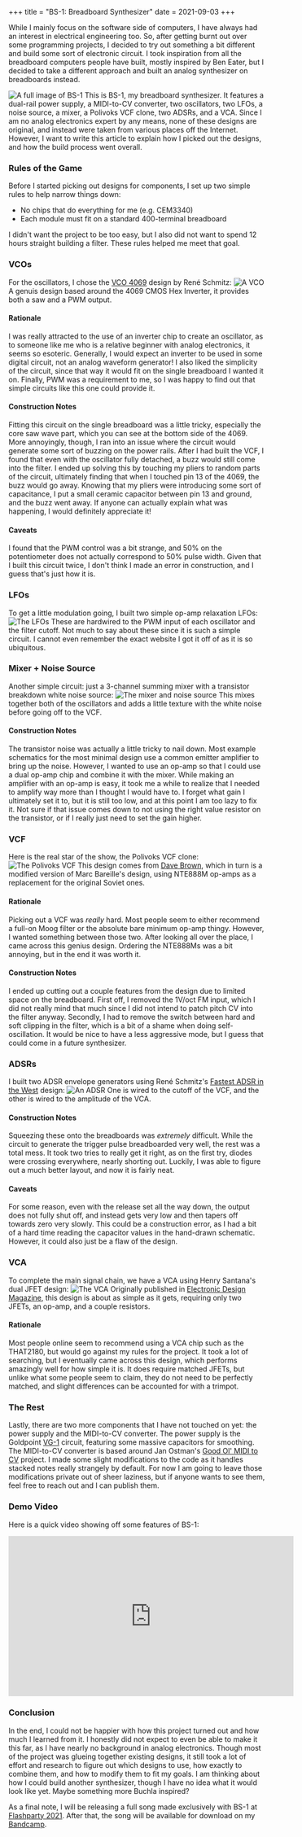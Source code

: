 +++
title = "BS-1: Breadboard Synthesizer"
date = 2021-09-03
+++

While I mainly focus on the software side of computers, I have always had an interest in electrical engineering too.
So, after getting burnt out over some programming projects, I decided to try out something a bit different and build some sort of electronic circuit.
I took inspiration from all the breadboard computers people have built, mostly inspired by Ben Eater, but I decided to take a different approach and built an analog synthesizer on breadboards instead.

<!-- more -->

![A full image of BS-1](bs-1.jpg)
This is BS-1, my breadboard synthesizer.
It features a dual-rail power supply, a MIDI-to-CV converter, two oscillators, two LFOs, a noise source, a mixer, a Polivoks VCF clone, two ADSRs, and a VCA.
Since I am no analog electronics expert by any means, none of these designs are original, and instead were taken from various places off the Internet.
However, I want to write this article to explain how I picked out the designs, and how the build process went overall.

### Rules of the Game

Before I started picking out designs for components, I set up two simple rules to help narrow things down:

* No chips that do everything for me (e.g. CEM3340)
* Each module must fit on a standard 400-terminal breadboard

I didn't want the project to be too easy, but I also did not want to spend 12 hours straight building a filter.
These rules helped me meet that goal.

### VCOs

For the oscillators, I chose the [VCO 4069](https://www.schmitzbits.de/vco4069.html) design by René Schmitz:
![A VCO](vco.jpg)
A genuis design based around the 4069 CMOS Hex Inverter, it provides both a saw and a PWM output.


#### Rationale

I was really attracted to the use of an inverter chip to create an oscillator, as to someone like me who is a relative beginner with analog electronics, it seems so esoteric.
Generally, I would expect an inverter to be used in some digital circuit, not an analog waveform generator!
I also liked the simplicity of the circuit, since that way it would fit on the single breadboard I wanted it on.
Finally, PWM was a requirement to me, so I was happy to find out that simple circuits like this one could provide it.

#### Construction Notes

Fitting this circuit on the single breadboard was a little tricky, especially the core saw wave part, which you can see at the bottom side of the 4069.
More annoyingly, though, I ran into an issue where the circuit would generate some sort of buzzing on the power rails.
After I had built the VCF, I found that even with the oscillator fully detached, a buzz would still come into the filter.
I ended up solving this by touching my pliers to random parts of the circuit, ultimately finding that when I touched pin 13 of the 4069, the buzz would go away.
Knowing that my pliers were introducing some sort of capacitance, I put a small ceramic capacitor between pin 13 and ground, and the buzz went away.
If anyone can actually explain what was happening, I would definitely appreciate it!

#### Caveats

I found that the PWM control was a bit strange, and 50% on the potentiometer does not actually correspond to 50% pulse width.
Given that I built this circuit twice, I don't think I made an error in construction, and I guess that's just how it is.

### LFOs

To get a little modulation going, I built two simple op-amp relaxation LFOs:
![The LFOs](lfo.jpg)
These are hardwired to the PWM input of each oscillator and the filter cutoff.
Not much to say about these since it is such a simple circuit.
I cannot even remember the exact website I got it off of as it is so ubiquitous.

### Mixer + Noise Source

Another simple circuit: just a 3-channel summing mixer with a transistor breakdown white noise source:
![The mixer and noise source](mixer.jpg)
This mixes together both of the oscillators and adds a little texture with the white noise before going off to the VCF.

#### Construction Notes

The transistor noise was actually a little tricky to nail down.
Most example schematics for the most minimal design use a common emitter amplifier to bring up the noise.
However, I wanted to use an op-amp so that I could use a dual op-amp chip and combine it with the mixer.
While making an amplifier with an op-amp is easy, it took me a while to realize that I needed to amplify way more than I thought I would have to.
I forget what gain I ultimately set it to, but it is still too low, and at this point I am too lazy to fix it.
Not sure if that issue comes down to not using the right value resistor on the transistor, or if I really just need to set the gain higher.

### VCF

Here is the real star of the show, the Polivoks VCF clone:
![The Polivoks VCF](vcf.jpg)
This design comes from [Dave Brown](https://modularsynthesis.com/kuzmin/polivoks/polivoks_vcf.htm), which in turn is a modified version of Marc Bareille's design, using NTE888M op-amps as a replacement for the original Soviet ones.

#### Rationale

Picking out a VCF was *really* hard.
Most people seem to either recommend a full-on Moog filter or the absolute bare minimum op-amp thingy.
However, I wanted something between those two.
After looking all over the place, I came across this genius design.
Ordering the NTE888Ms was a bit annoying, but in the end it was worth it.

#### Construction Notes

I ended up cutting out a couple features from the design due to limited space on the breadboard.
First off, I removed the 1V/oct FM input, which I did not really mind that much since I did not intend to patch pitch CV into the filter anyway.
Secondly, I had to remove the switch between hard and soft clipping in the filter, which is a bit of a shame when doing self-oscillation.
It would be nice to have a less aggressive mode, but I guess that could come in a future synthesizer.

### ADSRs

I built two ADSR envelope generators using René Schmitz's [Fastest ADSR in the West](https://www.schmitzbits.de/adsr.html) design:
![An ADSR](eg.jpg)
One is wired to the cutoff of the VCF, and the other is wired to the amplitude of the VCA.

#### Construction Notes

Squeezing these onto the breadboards was *extremely* difficult.
While the circuit to generate the trigger pulse breadboarded very well, the rest was a total mess.
It took two tries to really get it right, as on the first try, diodes were crossing everywhere, nearly shorting out.
Luckily, I was able to figure out a much better layout, and now it is fairly neat.

#### Caveats

For some reason, even with the release set all the way down, the output does not fully shut off, and instead gets very low and then tapers off towards zero very slowly.
This could be a construction error, as I had a bit of a hard time reading the capacitor values in the hand-drawn schematic.
However, it could also just be a flaw of the design.

### VCA

To complete the main signal chain, we have a VCA using Henry Santana's dual JFET design:
![The VCA](vca.jpg)
Originally published in [Electronic Design Magazine](https://www.electronicdesign.com/technologies/analog/article/21775122/op-amp-and-two-jfets-form-a-voltagecontrolled-amplifier), this design is about as simple as it gets, requiring only two JFETs, an op-amp, and a couple resistors.

#### Rationale

Most people online seem to recommend using a VCA chip such as the THAT2180, but would go against my rules for the project.
It took a lot of searching, but I eventually came across this design, which performs amazingly well for how simple it is.
It does require matched JFETs, but unlike what some people seem to claim, they do not need to be perfectly matched, and slight differences can be accounted for with a trimpot.

### The Rest

Lastly, there are two more components that I have not touched on yet: the power supply and the MIDI-to-CV converter.
The power supply is the Goldpoint [VG-1](https://goldpt.com/virtual_ground.html) circuit, featuring some massive capacitors for smoothing.
The MIDI-to-CV converter is based around Jan Ostman's [Good Ol' MIDI to CV](https://www.hackster.io/janost/diy-good-ol-midi-to-cv-d0e2bf) project.
I made some slight modifications to the code as it handles stacked notes really strangely by default.
For now I am going to leave those modifications private out of sheer laziness, but if anyone wants to see them, feel free to reach out and I can publish them.

### Demo Video

Here is a quick video showing off some features of BS-1:

<iframe width="560" height="315" src="https://www.youtube.com/embed/--L100JvWc4" title="YouTube video player" frameborder="0" allow="accelerometer; autoplay; clipboard-write; encrypted-media; gyroscope; picture-in-picture" allowfullscreen></iframe>

### Conclusion

In the end, I could not be happier with how this project turned out and how much I learned from it.
I honestly did not expect to even be able to make it this far, as I have nearly no background in analog electronics.
Though most of the project was glueing together existing designs, it still took a lot of effort and research to figure out which designs to use, how exactly to combine them, and how to modify them to fit my goals.
I am thinking about how I could build another synthesizer, though I have no idea what it would look like yet.
Maybe something more Buchla inspired?

As a final note, I will be releasing a full song made exclusively with BS-1 at [Flashparty 2021](https://flashparty.rebelion.digital/index.php?lang=en).
After that, the song will be available for download on my [Bandcamp](https://rastertail.bandcamp.com/).
